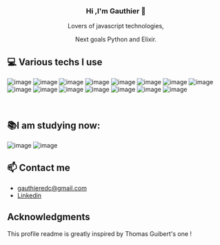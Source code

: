 ### <p align=center> Hi ,I'm Gauthier 👋 </p>


<p align=center> Lovers of javascript technologies,</p>

<p align=center>Next goals Python and Elixir.</p>

##   💻  Various techs I use

![image](https://user-images.githubusercontent.com/101709822/205655163-6aad47a8-3a73-4a0a-84fc-c3cf355e208c.png)
![image](https://user-images.githubusercontent.com/101709822/205641149-923a55a8-fd26-44e5-bc55-6984f5d39d84.png)
![image](https://user-images.githubusercontent.com/101709822/205641375-c5223a4f-0fa9-40a5-a223-a7ea35be55ba.png)
![image](https://user-images.githubusercontent.com/101709822/205644392-fc722d00-ba8c-40d1-8c97-0c25d2ac3d12.png)
![image](https://user-images.githubusercontent.com/101709822/205641316-4bc319e8-e0b9-456a-a98e-132ebe04613a.png)
![image](https://user-images.githubusercontent.com/101709822/205655027-ce3166aa-e57a-41b9-9abd-6a03a23fdc8b.png)
![image](https://user-images.githubusercontent.com/101709822/205640926-2dd2be6c-c369-4ac8-8179-65069a9e7e9d.png)
![image](https://user-images.githubusercontent.com/101709822/205655068-9ae19b33-dcc4-4871-b73c-a3ed40e54402.png)
![image](https://user-images.githubusercontent.com/101709822/205641044-72ccbc41-92f4-4057-9851-61b8d50b8062.png)
![image](https://user-images.githubusercontent.com/101709822/205643917-1f2d05be-2f78-4575-8d3d-18263725765b.png)
![image](https://user-images.githubusercontent.com/101709822/205644264-888c1c24-0bf6-4a95-91ec-fd7f6406831b.png)
![image](https://user-images.githubusercontent.com/101709822/205644285-86972e84-9628-40ac-b056-09a926964530.png)
![image](https://user-images.githubusercontent.com/101709822/205654917-99ac8a87-11d6-45e1-9953-0f3e4bdc5be5.png)
![image](https://user-images.githubusercontent.com/101709822/205654964-84022532-705e-46db-9abf-64eedb3a4fbe.png)
![image](https://user-images.githubusercontent.com/101709822/205663707-17f36646-d15b-41e4-86e5-15ba767f1bbe.png)




</p>

<br/>

## 📚I am studying now:

![image](https://user-images.githubusercontent.com/101709822/205655341-e456ef59-0d89-4585-88bc-c1412bd4cf69.png)
![image](https://user-images.githubusercontent.com/101709822/205665931-cc57d550-ed0c-4393-a9e9-641ce9d28441.png)



## 📫  Contact me 

 - gauthieredc@gmail.com
 - [Linkedin](https://fr.linkedin.com/in/gauthier-samba-seale-b6286b247)


## Acknowledgments
This profile readme is greatly inspired by Thomas Guibert's one !



 
